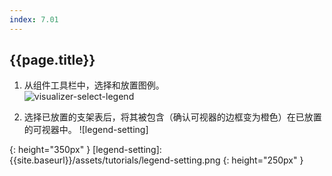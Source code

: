 ```yaml
---
index: 7.01
---
```

## {{page.title}}

1. 从组件工具栏中，选择和放置图例。<br>
![visualizer-select-legend]

2. 选择已放置的支架表后，将其被包含（确认可视器的边框变为橙色）在已放置的可视器中。
![legend-setting]


[visualizer-select-legend]: {{site.baseurl}}/assets/tutorials/visualizer-select-legend.png
{: height="350px" }
[legend-setting]: {{site.baseurl}}/assets/tutorials/legend-setting.png
{: height="250px" }
